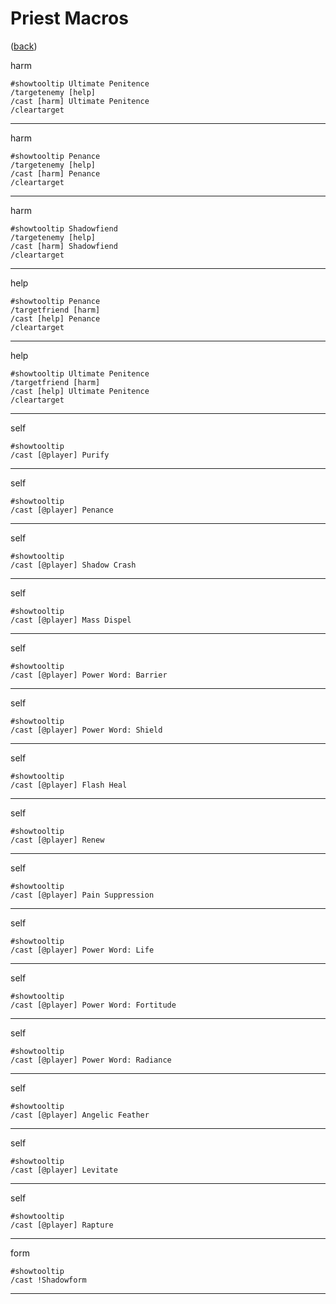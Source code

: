 <!--
    =====================================
    generator=datazen
    version=3.2.0
    hash=bbe76bb041c362be828f99b969fdf91b
    =====================================
-->

# Priest Macros

([back](../README.md))

harm

```
#showtooltip Ultimate Penitence
/targetenemy [help]
/cast [harm] Ultimate Penitence
/cleartarget
```

---

harm

```
#showtooltip Penance
/targetenemy [help]
/cast [harm] Penance
/cleartarget
```

---

harm

```
#showtooltip Shadowfiend
/targetenemy [help]
/cast [harm] Shadowfiend
/cleartarget
```

---

help

```
#showtooltip Penance
/targetfriend [harm]
/cast [help] Penance
/cleartarget
```

---

help

```
#showtooltip Ultimate Penitence
/targetfriend [harm]
/cast [help] Ultimate Penitence
/cleartarget
```

---

self

```
#showtooltip
/cast [@player] Purify
```

---

self

```
#showtooltip
/cast [@player] Penance
```

---

self

```
#showtooltip
/cast [@player] Shadow Crash
```

---

self

```
#showtooltip
/cast [@player] Mass Dispel
```

---

self

```
#showtooltip
/cast [@player] Power Word: Barrier
```

---

self

```
#showtooltip
/cast [@player] Power Word: Shield
```

---

self

```
#showtooltip
/cast [@player] Flash Heal
```

---

self

```
#showtooltip
/cast [@player] Renew
```

---

self

```
#showtooltip
/cast [@player] Pain Suppression
```

---

self

```
#showtooltip
/cast [@player] Power Word: Life
```

---

self

```
#showtooltip
/cast [@player] Power Word: Fortitude
```

---

self

```
#showtooltip
/cast [@player] Power Word: Radiance
```

---

self

```
#showtooltip
/cast [@player] Angelic Feather
```

---

self

```
#showtooltip
/cast [@player] Levitate
```

---

self

```
#showtooltip
/cast [@player] Rapture
```

---

form

```
#showtooltip
/cast !Shadowform
```

---
